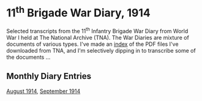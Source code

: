 # 11<sup>th</sup> Brigade War Diary, 1914

Selected transcripts from the 11<sup>th</sup> Infantry Brigade War Diary from World War I held at The National Archive (TNA). The War Diaries are mixture of documents of various types. I've made an [index](index.xhtml) of the PDF files I've downloaded from TNA, and I'm selectively dipping in to transcribe some of the documents ...

## Monthly Diary Entries

[August 1914](1914-08-diary.xhtml), [September 1914](1914-09-diary.xhtml)
